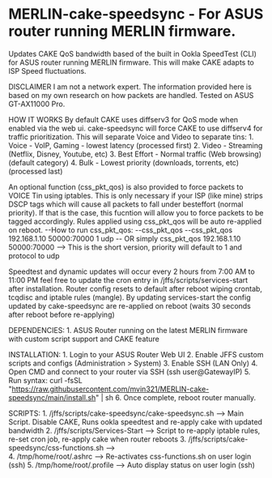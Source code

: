 # MERLIN-cake-speedsync - For ASUS router running MERLIN firmware. 
Updates CAKE QoS bandwidth based of the built in Ookla SpeedTest (CLI) for ASUS router running MERLIN firmware. This will make CAKE adapts to ISP Speed fluctuations. 

DISCLAIMER 
I am not a network expert. The information provided here is based on my own research on how packets are handled. Tested on ASUS GT-AX11000 Pro.

HOW IT WORKS
By default CAKE uses diffserv3 for QoS mode when enabled via the web ui. cake-speedsync will force CAKE to use diffserv4 for traffic prioritization. This will separate Voice and Video to separate tins:
    1.  Voice - VoIP, Gaming - lowest latency (processed first)
    2.  Video - Streaming (Netflix, Disney, Youtube, etc)
    3.  Best Effort - Normal traffic (Web browsing) (default category)
    4.  Bulk - Lowest priority (downloads, torrents, etc) (processed last)

An optional function (css_pkt_qos) is also provided to force packets to VOICE Tin using iptables. This is only necessary if your ISP (like mine) strips DSCP tags which will cause all packets to fall under besteffort (normal priority). If that is the case, this fucntion will allow you to force packets to be tagged accordingly. Rules applied using css_pkt_qos will be auto re-applied on reboot.
    --How to run css_pkt_qos: 
    --css_pkt_qos <IP> <port or port:port> <priority> <protocol> 
    --css_pkt_qos 192.168.1.10 50000:70000 1 udp
    -- OR simply css_pkt_qos 192.168.1.10 50000:70000 --> This is the short version, priority will default to 1 and protocol to udp

Speedtest and dynamic updates will occur every 2 hours from 7:00 AM to 11:00 PM feel free to update the cron entry in /jffs/scripts/services-start after installation. Router config resets to default after reboot wiping crontab, tcqdisc and iptable rules (mangle). By updating services-start the config updated by cake-speedsync are re-applied on reboot (waits 30 seconds after reboot before re-applying)

DEPENDENCIES:
    1.  ASUS Router running on the latest MERLIN firmware with custom script support and CAKE feature

INSTALLATION:
    1.  Login to your ASUS Router Web UI
    2.  Enable JFFS custom scripts and configs (Administration > System)
    3.  Enable SSH (LAN Only)
    4.  Open CMD and connect to your router via SSH (ssh user@GatewayIP)
    5.  Run syntax:
        curl -fsSL "https://raw.githubusercontent.com/mvin321/MERLIN-cake-speedsync/main/install.sh" | sh
    6.  Once complete, reboot router manually.
    
SCRIPTS:
    1.  /jffs/scripts/cake-speedsync/cake-speedsync.sh     -->   Main Script. Disable CAKE, Runs ookla speedtest and re-apply cake with updated bandwidth
    2.  /jffs/scripts/Services-Start                       -->   Script to re-apply iptable rules, re-set cron job, re-apply cake when router reboots 
    3.  /jffs/scripts/cake-speedsync/css-functions.sh      -->   
    4.  /tmp/home/root/.ashrc            -->   Re-activates css-functions.sh on user login (ssh)
    5.  /tmp/home/root/.profile          -->   Auto display status on user login (ssh)